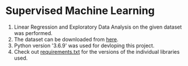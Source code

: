 # Supervised Machine Learning
1. Linear Regression and Exploratory Data Analysis on the given dataset was performed.
2. The dataset can be downloaded from [here](https://raw.githubusercontent.com/AdiPersonalWorks/Random/master/student_scores%20-%20student_scores.csv).
3. Python version '3.6.9' was used for devloping this project.
4. Check out [requirements.txt](https://github.com/prahaladhchandrahasan/SupervisedML_Internship_TSF/blob/master/requirements.txt) for the versions of the individual libraries used.
